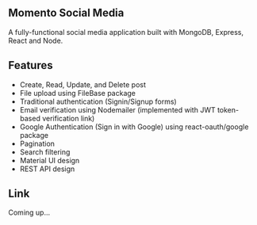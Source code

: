 ## Momento Social Media
A fully-functional social media application built with MongoDB, Express, React and Node. 

## Features
- Create, Read, Update, and Delete post
- File upload using FileBase package
- Traditional authentication (Signin/Signup forms)
- Email verification using Nodemailer (implemented with JWT token-based verification link)
- Google Authentication (Sign in with Google) using react-oauth/google package
- Pagination
- Search filtering
- Material UI design
- REST API design

## Link
Coming up...